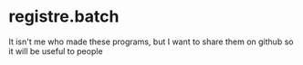 # registre.batch
It isn't me who made these programs, 
but I want to share them on github so it will be useful to people 
